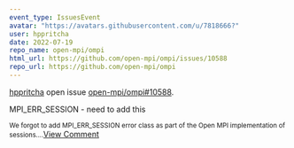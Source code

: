 ```yaml
---
event_type: IssuesEvent
avatar: "https://avatars.githubusercontent.com/u/7818666?"
user: hppritcha
date: 2022-07-19
repo_name: open-mpi/ompi
html_url: https://github.com/open-mpi/ompi/issues/10588
repo_url: https://github.com/open-mpi/ompi
---
```


<a href='https://github.com/hppritcha' target='_blank'>hppritcha</a> open issue <a href='https://github.com/open-mpi/ompi/issues/10588' target='_blank'>open-mpi/ompi#10588</a>.

<p>MPI_ERR_SESSION - need to add this</p><small>We forgot to add MPI_ERR_SESSION error class as part of the Open MPI implementation of sessions....</small><a href='https://github.com/open-mpi/ompi/issues/10588' target='_blank'>View Comment</a>